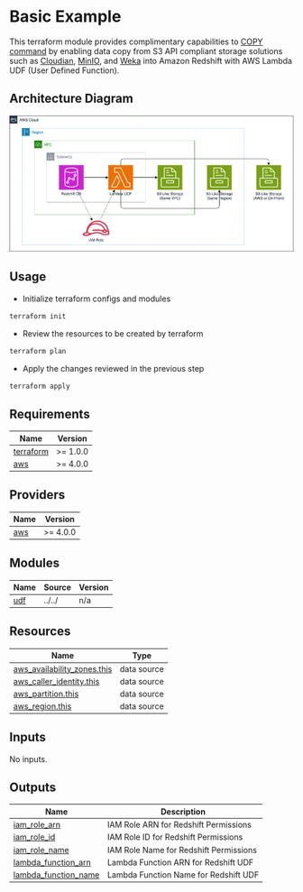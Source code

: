 <!-- BEGIN_TF_DOCS -->
# Basic Example

This terraform module provides complimentary capabilities to
[COPY command](https://docs.aws.amazon.com/redshift/latest/dg/r_COPY.html)
by enabling data copy from S3 API compliant storage solutions such as
[Cloudian](https://github.com/cloudian/cloudian-s3-operator),
[MinIO](https://github.com/minio/minio), and
[Weka](https://github.com/weka/csi-wekafs) into Amazon Redshift with
AWS Lambda UDF (User Defined Function).

## Architecture Diagram

![Architecture Diagram](../../docs/architecture-diagram.png "Architecture Diagram")

## Usage

* Initialize terraform configs and modules

```sh
terraform init
```

* Review the resources to be created by terraform

```sh
terraform plan
```

* Apply the changes reviewed in the previous step

```sh
terraform apply
```

## Requirements

| Name | Version |
|------|---------|
| <a name="requirement_terraform"></a> [terraform](#requirement\_terraform) | >= 1.0.0 |
| <a name="requirement_aws"></a> [aws](#requirement\_aws) | >= 4.0.0 |

## Providers

| Name | Version |
|------|---------|
| <a name="provider_aws"></a> [aws](#provider\_aws) | >= 4.0.0 |

## Modules

| Name | Source | Version |
|------|--------|---------|
| <a name="module_udf"></a> [udf](#module\_udf) | ../../ | n/a |

## Resources

| Name | Type |
|------|------|
| [aws_availability_zones.this](https://registry.terraform.io/providers/hashicorp/aws/latest/docs/data-sources/availability_zones) | data source |
| [aws_caller_identity.this](https://registry.terraform.io/providers/hashicorp/aws/latest/docs/data-sources/caller_identity) | data source |
| [aws_partition.this](https://registry.terraform.io/providers/hashicorp/aws/latest/docs/data-sources/partition) | data source |
| [aws_region.this](https://registry.terraform.io/providers/hashicorp/aws/latest/docs/data-sources/region) | data source |

## Inputs

No inputs.

## Outputs

| Name | Description |
|------|-------------|
| <a name="output_iam_role_arn"></a> [iam\_role\_arn](#output\_iam\_role\_arn) | IAM Role ARN for Redshift Permissions |
| <a name="output_iam_role_id"></a> [iam\_role\_id](#output\_iam\_role\_id) | IAM Role ID for Redshift Permissions |
| <a name="output_iam_role_name"></a> [iam\_role\_name](#output\_iam\_role\_name) | IAM Role Name for Redshift Permissions |
| <a name="output_lambda_function_arn"></a> [lambda\_function\_arn](#output\_lambda\_function\_arn) | Lambda Function ARN for Redshift UDF |
| <a name="output_lambda_function_name"></a> [lambda\_function\_name](#output\_lambda\_function\_name) | Lambda Function Name for Redshift UDF |
<!-- END_TF_DOCS -->